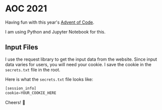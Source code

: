 # AOC 2021

Having fun with this year's [Advent of Code](https://adventofcode.com/2021).

I am using Python and Jupyter Notebook for this.

## Input Files
I use the request library to get the input data from the website. Since input data varies for users, you will need your cookie. I save the cookie in the `secrets.txt` file in the root.

Here is what the `secrets.txt` file looks like:

```python
[session_info]
cookie=YOUR_COOKIE_HERE
```
Cheers! :christmas_tree: